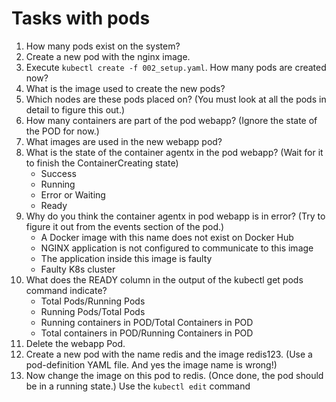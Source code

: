 # Tasks with pods

1. How many pods exist on the system?
2. Create a new pod with the nginx image.
3. Execute `kubectl create -f 002_setup.yaml`. How many pods are created now?
4. What is the image used to create the new pods?
5. Which nodes are these pods placed on? (You must look at all the pods in detail to figure this out.)
6. How many containers are part of the pod webapp? (Ignore the state of the POD for now.)
7. What images are used in the new webapp pod?
8. What is the state of the container agentx in the pod webapp? (Wait for it to finish the ContainerCreating state)
   - Success
   - Running
   - Error or Waiting
   - Ready
9. Why do you think the container agentx in pod webapp is in error? (Try to figure it out from the events section of the pod.)
   - A Docker image with this name does not exist on Docker Hub
   - NGINX application is not configured to communicate to this image
   - The application inside this image is faulty
   - Faulty K8s cluster
10. What does the READY column in the output of the kubectl get pods command indicate?
    - Total Pods/Running Pods
    - Running Pods/Total Pods
    - Running containers in POD/Total Containers in POD
    - Total containers in POD/Running Containers in POD
11. Delete the webapp Pod.
12. Create a new pod with the name redis and the image redis123. (Use a pod-definition YAML file. And yes the image name is wrong!)
13. Now change the image on this pod to redis. (Once done, the pod should be in a running state.) Use the `kubectl edit` command
